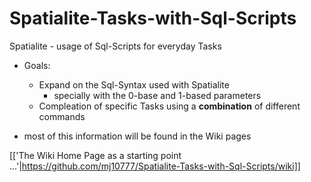 Spatialite-Tasks-with-Sql-Scripts
=================================

Spatialite - usage of Sql-Scripts for everyday Tasks

* Goals:
   * Expand on the Sql-Syntax used with Spatialite 
      * specially with the 0-base and 1-based parameters
   * Compleation of specific Tasks using a **combination** of different commands

* most of this information will be found in the Wiki pages

[['The Wiki Home Page as a starting point ...'|https://github.com/mj10777/Spatialite-Tasks-with-Sql-Scripts/wiki]]
